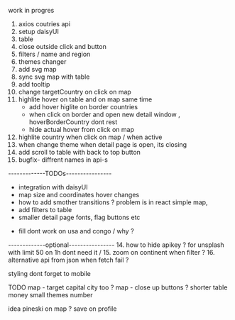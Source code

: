 work in progres

1. axios coutries api
2. setup daisyUI
3. table
4. close outside click and button
5. filters / name and region
6. themes changer
7. add svg map
8. sync svg map with table
9. add tooltip
10. change targetCountry on click on map 
11. highlite hover on table and on map same time 
    + add hover higlite on border countries 
    + when click on border and open new detail window , hoverBorderCountry dont rest
    + hide actual hover from click on map
12. highlite country when click on map / when active
13. when change theme when detail page is open, its closing 
14. add scroll to table with back to top button
15. bugfix- diffrent names in api-s

-------------TODOs----------------
+ integration with daisyUI
+ map size and coordinates hover changes
+ how to add smother transitions ?
    problem is in react simple map,
+ add filters to table
+ smaller detail page fonts, flag buttons etc
    
- fill dont work on usa and congo / why ?



-------------optional----------------
14. how to hide apikey ? for unsplash with limit 50 on 1h dont need it /
15. zoom on continent when filter ?
16. alternative api from json when fetch fail ?

styling
dont forget to mobile


TODO
map - target capital city too ?
map - close up buttons ?
shorter table
money
small themes number

idea
pineski on map ? save on profile
